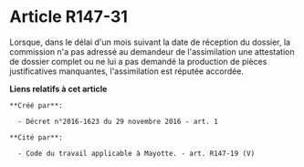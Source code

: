 # Article R147-31

Lorsque,  dans le délai d'un mois suivant la date de réception du dossier, la  commission n'a pas adressé au demandeur de
l'assimilation une  attestation de dossier complet ou ne lui a pas demandé la production de  pièces justificatives
manquantes, l'assimilation est réputée accordée.

**Liens relatifs à cet article**

	**Créé par**:

	  - Décret n°2016-1623 du 29 novembre 2016 - art. 1

	**Cité par**:

	  - Code du travail applicable à Mayotte. - art. R147-19 (V)
